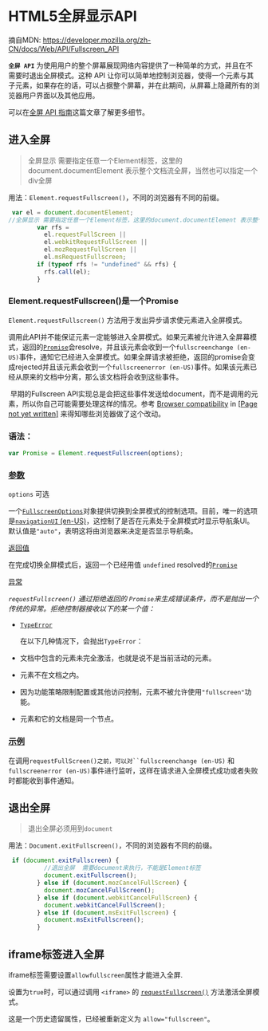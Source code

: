 # HTML5全屏显示API

摘自MDN: https://developer.mozilla.org/zh-CN/docs/Web/API/Fullscreen_API

 **`全屏 API`** 为使用用户的整个屏幕展现网络内容提供了一种简单的方式，并且在不需要时退出全屏模式。这种 API 让你可以简单地控制浏览器，使得一个元素与其子元素，如果存在的话，可以占据整个屏幕，并在此期间，从屏幕上隐藏所有的浏览器用户界面以及其他应用。

可以在[全屏 API 指南](https://developer.mozilla.org/zh-CN/docs/Web/API/Fullscreen_API/Guide)这篇文章了解更多细节。

## 进入全屏

> 全屏显示 需要指定任意一个Element标签，这里的document.documentElement 表示整个文档流全屏，当然也可以指定一个div全屏

用法：`Element.requestFullscreen()`，不同的浏览器有不同的前缀。

```js
 var el = document.documentElement; 
//全屏显示 需要指定任意一个Element标签，这里的document.documentElement 表示整个文档流全屏，当然也可以指定一个div全屏
        var rfs =
          el.requestFullScreen ||
          el.webkitRequestFullScreen ||
          el.mozRequestFullScreen ||
          el.msRequestFullscreen;
        if (typeof rfs != "undefined" && rfs) {
          rfs.call(el);
        }
```

### Element.requestFullscreen()是一个Promise

`Element.requestFullscreen()` 方法用于发出异步请求使元素进入全屏模式。

​		调用此API并不能保证元素一定能够进入全屏模式。如果元素被允许进入全屏幕模式，返回的[`Promise`](https://developer.mozilla.org/zh-CN/docs/Web/JavaScript/Reference/Global_Objects/Promise)会resolve，并且该元素会收到一个`fullscreenchange (en-US)`事件，通知它已经进入全屏模式。如果全屏请求被拒绝，返回的promise会变成rejected并且该元素会收到一个`fullscreenerror (en-US)`事件。如果该元素已经从原来的文档中分离，那么该文档将会收到这些事件。

​		早期的Fullscreen API实现总是会把这些事件发送给document，而不是调用的元素，所以你自己可能需要处理这样的情况。参考 [Browser compatibility](https://developer.mozilla.org/zh-CN/docs/Web/Events/fullscreen#Browser_compatibility) in [[Page not yet written\]](https://developer.mozilla.org/zh-CN/docs/Web/Events/fullscreen) 来得知哪些浏览器做了这个改动。

### 语法：

```js
var Promise = Element.requestFullscreen(options);
```

### [参数](https://developer.mozilla.org/zh-CN/docs/Web/API/Element/requestFullScreen#参数)

`options` 可选

一个[`FullscreenOptions`](https://developer.mozilla.org/zh-CN/docs/Web/API/FullscreenOptions)对象提供切换到全屏模式的控制选项。目前，唯一的选项是[`navigationUI` (en-US)](https://developer.mozilla.org/en-US/docs/Web/API/FullscreenOptions/navigationUI)，这控制了是否在元素处于全屏模式时显示导航条UI。默认值是`"auto"`，表明这将由浏览器来决定是否显示导航条。

[返回值](https://developer.mozilla.org/zh-CN/docs/Web/API/Element/requestFullScreen#返回值)

在完成切换全屏模式后，返回一个已经用值 `undefined` resolved的[`Promise`](https://developer.mozilla.org/zh-CN/docs/Web/JavaScript/Reference/Global_Objects/Promise)

[异常](https://developer.mozilla.org/zh-CN/docs/Web/API/Element/requestFullScreen#异常)

*`requestFullscreen()`* *通过拒绝返回的 `Promise`来生成错误条件，而不是抛出一个传统的异常。拒绝控制器接收以下的某一个值：*

- [`TypeError`](https://developer.mozilla.org/zh-CN/docs/Web/JavaScript/Reference/Global_Objects/TypeError)

  在以下几种情况下，会抛出`TypeError`：

- 文档中包含的元素未完全激活，也就是说不是当前活动的元素。
- 元素不在文档之内。
- 因为功能策略限制配置或其他访问控制，元素不被允许使用`"fullscreen"`功能。
- 元素和它的文档是同一个节点。 



### [示例](https://developer.mozilla.org/zh-CN/docs/Web/API/Element/requestFullScreen#示例)

在调用`requestFullScreen()之前，可以对``fullscreenchange (en-US)` 和 `fullscreenerror (en-US)`事件进行监听，这样在请求进入全屏模式成功或者失败时都能收到事件通知。

## 退出全屏

> 退出全屏必须用到`document`

用法：`Document.exitFullscreen()`，不同的浏览器有不同的前缀。

```js
 if (document.exitFullscreen) {
          //退出全屏  需要document来执行，不能是Element标签
          document.exitFullscreen();
        } else if (document.mozCancelFullScreen) {
          document.mozCancelFullScreen();
        } else if (document.webkitCancelFullScreen) {
          document.webkitCancelFullScreen();
        } else if (document.msExitFullscreen) {
          document.msExitFullscreen();
        }
```

## iframe标签进入全屏

iframe标签需要设置`allowfullscreen`属性才能进入全屏.

设置为`true`时，可以通过调用 `<iframe>` 的 [`requestFullscreen()`](https://developer.mozilla.org/zh-CN/docs/Web/API/Element/requestFullScreen) 方法激活全屏模式。

这是一个历史遗留属性，已经被重新定义为 `allow="fullscreen"`。